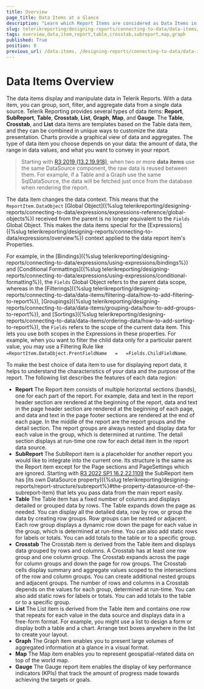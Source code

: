 ```yaml
---
title: Overview
page_title: Data Items at a Glance
description: "Learn which Report Items are considered as Data Items in Telerik Reporting, why they are unique and more about their specifics."
slug: telerikreporting/designing-reports/connecting-to-data/data-items/overview
tags: overview,data,item,report,table,crosstab,subreport,map,graph
published: True
position: 0
previous_url: /data-items, /designing-reports/connecting-to-data/data-items/
---
```


# Data Items Overview

The data items display and manipulate data in Telerik Reports. With a data item, you can group, sort, filter, and aggregate data from a single data source. Telerik Reporting provides several types of data items: __Report__, __SubReport__, __Table__, __Crosstab__, __List__, __Graph__, __Map__, and __Gauge__. The __Table__, __Crosstab__, and __List__ data items are templates based on the Table data item, and they can be combined in unique ways to customize the data presentation. Charts provide a graphical view of data and aggregates. The type of data item you choose depends on your data: the amount of data, the range in data values, and what you want to convey in your report.

> Starting with [R3 2019 (13.2.19.918)](https://www.telerik.com/support/whats-new/reporting/release-history/progress-telerik-reporting-r3-2019-13-2-19-918), when two or more __data items__ use the same DataSource component, the raw data is reused between them. For example, if a Table and a Graph use the same SqlDataSource, the data will be fetched just once from the database when rendering the report.

The data item changes the data context. This means that the `ReportItem.DataObject` [Global Object]({%slug telerikreporting/designing-reports/connecting-to-data/expressions/expressions-reference/global-objects%}) received from the parent is no longer equivalent to the `Fields` Global Object. This makes the data items special for the [Expressions]({%slug telerikreporting/designing-reports/connecting-to-data/expressions/overview%}) context applied to the data report item's Properties.

For example, in the [Bindings]({%slug telerikreporting/designing-reports/connecting-to-data/expressions/using-expressions/bindings%}) and [Conditional Formattings]({%slug telerikreporting/designing-reports/connecting-to-data/expressions/using-expressions/conditional-formatting%}), the `Fields` Global Object refers to the parent data scope, whereas in the [Filterings]({%slug telerikreporting/designing-reports/connecting-to-data/data-items/filtering-data/how-to-add-filtering-to-report%}), [Groupings]({%slug telerikreporting/designing-reports/connecting-to-data/data-items/grouping-data/how-to-add-groups-to-report%}), and [Sortings]({%slug telerikreporting/designing-reports/connecting-to-data/data-items/ordering-data/how-to-add-sorting-to-report%}), the `Fields` refers to the scope of the current data item. This lets you use both scopes in the Expressions in these properties. For example, when you want to filter the child data only for a particular parent value, you may use a Filtering Rule like `=ReportItem.DataObject.PrentFieldName	=	=Fields.ChildFieldName`.

To make the best choice of data item to use for displaying report data, it helps to understand the characteristics of your data and the purpose of the report. The following list describes the features of each data region:

* __Report__ The Report item consists of multiple horizontal sections (bands), one for each part of the report. For example, data and text in the report header section are rendered at the beginning of the report, data and text in the page header section are rendered at the beginning of each page, and data and text in the page footer sections are rendered at the end of each page. In the middle of the report are the report groups and the detail section. The report groups are always nested and display data for each value in the group, which is determined at runtime. The detail section displays at run-time one row for each detail item in the report data source.
* __SubReport__ The SubReport item is a placeholder for another report you would like to integrate into the current one. Its structure is the same as the Report item except for the Page sections and PageSettings which are ignored. Starting with [R3 2022 SP1 16.2.22.1109](https://www.telerik.com/support/whats-new/reporting/release-history/progress-telerik-reporting-r3-2022-sp1-16-2-22-1109) the SubReport item has [its own DataSource property]({%slug telerikreporting/designing-reports/report-structure/subreport%}#the-property-datasource-of-the-subreport-item) that lets you pass data from the main report easily.
* __Table__ The Table item has a fixed number of columns and displays detailed or grouped data by rows. The Table expands down the page as needed. You can display all the detailed data, row by row, or group the data by creating row groups. Row groups can be nested or adjacent. Each row group displays a dynamic row down the page for each value in the group, which is determined at run-time. You can also add static rows for labels or totals. You can add totals to the table or to a specific group.
* __Crosstab__ The Crosstab item is derived from the Table item and displays data grouped by rows and columns. A Crosstab has at least one row group and one column group. The Crosstab expands across the page for column groups and down the page for row groups. The Crosstab cells display summary and aggregate values scoped to the intersections of the row and column groups. You can create additional nested groups and adjacent groups. The number of rows and columns in a Crosstab depends on the values for each group, determined at run-time. You can also add static rows for labels or totals. You can add totals to the table or to a specific group.
* __List__ The List item is derived from the Table item and contains one row that repeats for each value in the data source and displays data in a free-form format. For example, you might use a list to design a form or display both a table and a chart. Arrange text boxes anywhere in the list to create your layout.
* __Graph__ The Graph item enables you to present large volumes of aggregated information at a glance in a visual format.
* __Map__ The Map item enables you to represent geospatial-related data on top of the world map.
* __Gauge__ The Gauge report item enables the display of key performance indicators (KPIs) that track the amount of progress made towards achieving the targets or goals.

